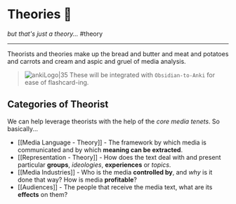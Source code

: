 # Theories 🧠
*but that's just a theory...*
#theory 

---

Theorists and theories make up the bread and butter and meat and potatoes and carrots and cream and aspic and gruel of media analysis. 

> ![ankiLogo|35](https://preview.redd.it/fka0b5cc48t41.png?auto=webp&s=c26da98dca2863e1d0dddbfd59b5bea6165f4bcb) These will be integrated with `Obsidian-to-Anki` for ease of flashcard-ing.

## Categories of Theorist
We can help leverage theorists with the help of the *core media tenets*. So basically...

- [[Media Language - Theory]] - The framework by which media is communicated and by which **meaning can be extracted**.
- [[Representation - Theory]] - How does the text deal with and present particular **groups**, *ideologies*, **experiences** or *topics*.
- [[Media Industries]] - Who is the media **controlled by**, and *why* is it done that way? How is media **profitable**?
- [[Audiences]] - The people that receive the media text, what are its **effects** on them?